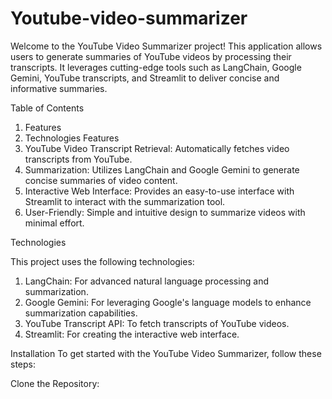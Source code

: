 # Youtube-video-summarizer

Welcome to the YouTube Video Summarizer project! This application allows users to generate summaries of YouTube videos by processing their transcripts. It leverages cutting-edge tools such as LangChain, Google Gemini, YouTube transcripts, and Streamlit to deliver concise and informative summaries.

Table of Contents
1) Features
2) Technologies
Features
1) YouTube Video Transcript Retrieval: Automatically fetches video transcripts from YouTube.
2) Summarization: Utilizes LangChain and Google Gemini to generate concise summaries of video content.
3) Interactive Web Interface: Provides an easy-to-use interface with Streamlit to interact with the summarization tool.
4) User-Friendly: Simple and intuitive design to summarize videos with minimal effort.


Technologies

This project uses the following technologies:

1) LangChain: For advanced natural language processing and summarization.
2) Google Gemini: For leveraging Google's language models to enhance summarization capabilities.
3) YouTube Transcript API: To fetch transcripts of YouTube videos.
4) Streamlit: For creating the interactive web interface.

Installation
To get started with the YouTube Video Summarizer, follow these steps:

Clone the Repository: 
